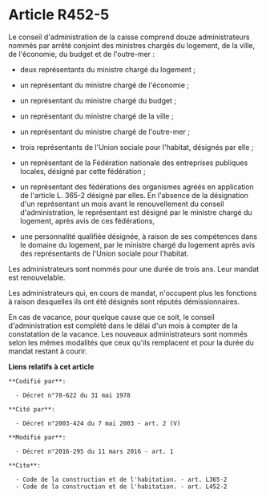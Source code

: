 # Article R452-5

Le conseil d'administration de la caisse comprend douze administrateurs nommés par arrêté conjoint des ministres chargés du
logement, de la ville, de l'économie, du budget et de l'outre-mer :

- deux représentants du ministre chargé du logement ;

- un représentant du ministre chargé de l'économie ;

- un représentant du ministre chargé du budget ;

- un représentant du ministre chargé de la ville ;

- un représentant du ministre chargé de l'outre-mer ;

- trois représentants de l'Union sociale pour l'habitat, désignés par elle ;

- un représentant de la Fédération nationale des entreprises publiques locales, désigné par cette fédération ;

- un représentant des fédérations des organismes agréés en application de l'article L. 365-2 désigné par elles. En l'absence
de la désignation d'un représentant un mois avant le renouvellement du conseil d'administration, le représentant est désigné
par le ministre chargé du logement, après avis de ces fédérations,

- une personnalité qualifiée désignée, à raison de ses compétences dans le domaine du logement, par le ministre chargé du
logement après avis des représentants de l'Union sociale pour l'habitat. 

Les administrateurs sont nommés pour une durée de trois ans. Leur mandat est renouvelable. 

Les administrateurs qui, en cours de mandat, n'occupent plus les fonctions à raison desquelles ils ont été désignés sont
réputés démissionnaires. 

En cas de vacance, pour quelque cause que ce soit, le conseil d'administration est complété dans le délai d'un mois à compter
de la constatation de la vacance. Les nouveaux administrateurs sont nommés selon les mêmes modalités que ceux qu'ils
remplacent et pour la durée du mandat restant à courir.

**Liens relatifs à cet article**

	**Codifié par**:

	  - Décret n°78-622 du 31 mai 1978

	**Cité par**:

	  - Décret n°2003-424 du 7 mai 2003 - art. 2 (V)

	**Modifié par**:

	  - Décret n°2016-295 du 11 mars 2016 - art. 1

	**Cite**:

	  - Code de la construction et de l'habitation. - art. L365-2
	  - Code de la construction et de l'habitation. - art. L452-2
